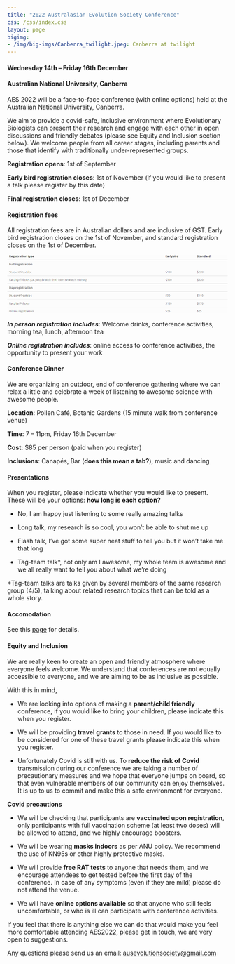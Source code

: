 ```yaml
---
title: "2022 Australasian Evolution Society Conference"
css: /css/index.css
layout: page
bigimg:
- /img/big-imgs/Canberra_twilight.jpeg: Canberra at twilight
---
```


#### Wednesday 14th – Friday 16th December


#### Australian National University, Canberra


AES 2022 will be a face-to-face conference (with online options) held at the Australian National University, Canberra.

We aim to provide a covid-safe, inclusive environment where Evolutionary Biologists can present their research and engage with each other in open discussions and friendly debates (please see Equity and Inclusion section below). We welcome people from all career stages, including parents and those that identify with traditionally under-represented groups.

**Registration opens**: 1st of September

**Early bird registration closes**: 1st of November (if you would like to present a talk please register by this date)

**Final registration closes**: 1st of December

#### Registration fees

All registration fees are in Australian dollars and are inclusive of GST. Early bird registration closes on the 1st of November, and standard registration closes on the 1st of December.


![](conference_fees.png)


**_In person registration includes_**: Welcome drinks, conference activities, morning tea, lunch, afternoon tea

**_Online registration includes_**: online access to conference activities, the opportunity to present your work

#### Conference Dinner

We are organizing an outdoor, end of conference gathering where we can relax a little and celebrate a week of listening to awesome science with awesome people.

**Location**: Pollen Café, Botanic Gardens (15 minute walk from conference venue)

**Time**: 7 – 11pm, Friday 16th December

**Cost**: $85 per person (paid when you register)

**Inclusions**: Canapés, Bar (**does this mean a tab?**), music and dancing

#### Presentations

When you register, please indicate whether you would like to present. These will be your options: **how long is each option?**

- No, I am happy just listening to some really amazing talks

- Long talk, my research is so cool, you won’t be able to shut me up

- Flash talk, I’ve got some super neat stuff to tell you but it won’t take me that long

- Tag-team talk\*, not only am I awesome, my whole team is awesome and we all really want to tell you about what we’re doing

\*Tag-team talks are talks given by several members of the same research group (4/5), talking about related research topics that can be told as a whole story.

#### Accomodation 

See this [page](...) for details.

#### Equity and Inclusion

We are really keen to create an open and friendly atmosphere where everyone feels welcome. We understand that conferences are not equally accessible to everyone, and we are aiming to be as inclusive as possible.

With this in mind,

-	We are looking into options of making a **parent/child friendly** conference, if you would like to bring your children, please indicate this when you register.

-	We will be providing **travel grants** to those in need. If you would like to be considered for one of these travel grants please indicate this when you register. 

-	Unfortunately Covid is still with us. To **reduce the risk of Covid** transmission during our conference we are taking a number of precautionary measures and we hope that everyone jumps on board, so that even vulnerable members of our community can enjoy themselves. It is up to us to commit and make this a safe environment for everyone.

**Covid precautions**

-	We will be checking that participants are **vaccinated upon registration**, only participants with full vaccination scheme (at least two doses) will be allowed to attend, and we highly encourage boosters.

-	We will be wearing **masks indoors** as per ANU policy. We recommend the use of KN95s or other highly protective masks.

-	We will provide **free RAT tests** to anyone that needs them, and we encourage attendees to get tested before the first day of the conference. In case of any symptoms (even if they are mild) please do not attend the venue. 

-	We will have **online options available** so that anyone who still feels uncomfortable, or who is ill can participate with conference activities.

If you feel that there is anything else we can do that would make you feel more comfortable attending AES2022, please get in touch, we are very open to suggestions.

Any questions please send us an email: ausevolutionsociety@gmail.com

